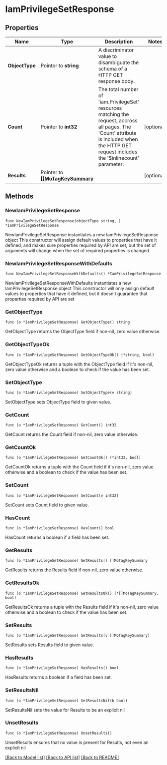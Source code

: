 # IamPrivilegeSetResponse

## Properties

Name | Type | Description | Notes
------------ | ------------- | ------------- | -------------
**ObjectType** | Pointer to **string** | A discriminator value to disambiguate the schema of a HTTP GET response body. | 
**Count** | Pointer to **int32** | The total number of &#39;iam.PrivilegeSet&#39; resources matching the request, accross all pages. The &#39;Count&#39; attribute is included when the HTTP GET request includes the &#39;$inlinecount&#39; parameter. | [optional] 
**Results** | Pointer to [**[]MoTagKeySummary**](mo.TagKeySummary.md) |  | [optional] 

## Methods

### NewIamPrivilegeSetResponse

`func NewIamPrivilegeSetResponse(objectType string, ) *IamPrivilegeSetResponse`

NewIamPrivilegeSetResponse instantiates a new IamPrivilegeSetResponse object
This constructor will assign default values to properties that have it defined,
and makes sure properties required by API are set, but the set of arguments
will change when the set of required properties is changed

### NewIamPrivilegeSetResponseWithDefaults

`func NewIamPrivilegeSetResponseWithDefaults() *IamPrivilegeSetResponse`

NewIamPrivilegeSetResponseWithDefaults instantiates a new IamPrivilegeSetResponse object
This constructor will only assign default values to properties that have it defined,
but it doesn't guarantee that properties required by API are set

### GetObjectType

`func (o *IamPrivilegeSetResponse) GetObjectType() string`

GetObjectType returns the ObjectType field if non-nil, zero value otherwise.

### GetObjectTypeOk

`func (o *IamPrivilegeSetResponse) GetObjectTypeOk() (*string, bool)`

GetObjectTypeOk returns a tuple with the ObjectType field if it's non-nil, zero value otherwise
and a boolean to check if the value has been set.

### SetObjectType

`func (o *IamPrivilegeSetResponse) SetObjectType(v string)`

SetObjectType sets ObjectType field to given value.


### GetCount

`func (o *IamPrivilegeSetResponse) GetCount() int32`

GetCount returns the Count field if non-nil, zero value otherwise.

### GetCountOk

`func (o *IamPrivilegeSetResponse) GetCountOk() (*int32, bool)`

GetCountOk returns a tuple with the Count field if it's non-nil, zero value otherwise
and a boolean to check if the value has been set.

### SetCount

`func (o *IamPrivilegeSetResponse) SetCount(v int32)`

SetCount sets Count field to given value.

### HasCount

`func (o *IamPrivilegeSetResponse) HasCount() bool`

HasCount returns a boolean if a field has been set.

### GetResults

`func (o *IamPrivilegeSetResponse) GetResults() []MoTagKeySummary`

GetResults returns the Results field if non-nil, zero value otherwise.

### GetResultsOk

`func (o *IamPrivilegeSetResponse) GetResultsOk() (*[]MoTagKeySummary, bool)`

GetResultsOk returns a tuple with the Results field if it's non-nil, zero value otherwise
and a boolean to check if the value has been set.

### SetResults

`func (o *IamPrivilegeSetResponse) SetResults(v []MoTagKeySummary)`

SetResults sets Results field to given value.

### HasResults

`func (o *IamPrivilegeSetResponse) HasResults() bool`

HasResults returns a boolean if a field has been set.

### SetResultsNil

`func (o *IamPrivilegeSetResponse) SetResultsNil(b bool)`

 SetResultsNil sets the value for Results to be an explicit nil

### UnsetResults
`func (o *IamPrivilegeSetResponse) UnsetResults()`

UnsetResults ensures that no value is present for Results, not even an explicit nil

[[Back to Model list]](../README.md#documentation-for-models) [[Back to API list]](../README.md#documentation-for-api-endpoints) [[Back to README]](../README.md)


